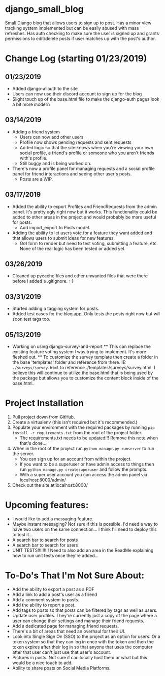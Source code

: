 # django_small_blog
Small Django blog that allows users to sign up to post. Has a minor view tracking system implemented but can be easily abused with mass refreshes. Has auth checking to make sure the user is signed up and grants permissions to edit/delete posts if user matches up with the post's author.

# Change Log (starting 01/23/2019)
## 01/23/2019
* Added django-allauth to the site
* Users can now use their discord account to sign up for the blog
* Slight touch up of the base.html file to make the django-auth pages look a bit more modern
## 03/14/2019
* Adding a friend system
    * Users can now add other users
    * Profile now shows pending requests and sent requests
    * Added logic so that the site knows when you're viewing your own social profile, a friend's profile or someone who you aren't friends with's profile.
    * Still buggy and is being worked on.
* There's now a profile panel for managing requests and a social profile panel for friend interactions and seeing other user's posts.
    * Posts are a WIP.
## 03/17/2019
* Added the ability to export Profiles and FriendRequests from the admin panel. It's pretty ugly right now but it works. This functionality could be added to other areas in the project and would probably be more useful for posts.
    * Add import_export to Posts model.
* Adding the ability to let users vote for a feature they want added and that allows users to submit ideas for new features.
    * Got form to render but need to test voting, submitting a feature, etc. None of the real logic has been tested or added yet.
## 03/26/2019
* Cleaned up pycache files and other unwanted files that were there before I added a .gitignore. :-)
## 03/31/2019
* Started adding a tagging system for posts.
* Added test cases for the blog app. Only tests the posts right now but will soon test tags too.
## 05/13/2019
* Working on using django-survey-and-report
** This can replace the existing feature voting system I was trying to implement. It's more fleshed out.
** To customize the survey template then create a folder in the base 'templates' folder and reference from there. IE: ```./surveys/survey.html``` to reference ./templates/surveys/survey.html. I believe this will continue to utilize the base.html that is being used by the package but allows you to customize the content block inside of the base.html.

# Project Installation
1. Pull project down from GitHub.
1. Create a virtualenv (this isn't required but it's recommended.)
1. Populate your environment with the required packages by running ```pip install -r requirements.txt``` from the root of the project folder.
    * The requirements.txt needs to be updated!!! Remove this note when that's done...
1. When in the root of the project run ```python manage.py runserver``` to run the server.
    * You can sign up for an account from within the project.
    * If you want to be a superuser or have admin access to things then run ```python manage.py createsuperuser``` and follow the prompts.
    * With a super user account you can access the admin panel via localhost:8000/admin/
1. Check out the site at localhost:8000/

# Upcoming features:
* I would like to add a messaging feature.
* Maybe instant messaging? Not sure if this is possible. I'd need a way to have two users on the same connection... I think I'll need to deploy this to test it...
* A search bar to search for posts
* A search bar to search for users
* UNIT TESTS!!!!!!!!! Need to also add an area in the ReadMe explaining how to run unit tests once they're added...

# To-Do's That I'm Not Sure About:
* Add the ability to export a post as a PDF
* Add a link to add a post's user as a friend
* Add a comment system to posts.
* Add the ability to report a post.
* Add tags to posts so that posts can be filtered by tags as well as users.
* Update user profiles. They're currently just a copy of the page where a user can change their settings and manage their friend requests.
* Add a dedicated page for managing friend requests.
* There's a bit of areas that need an overhaul for their UI.
* Look into Single Sign On (SSO) to the project as an option for users. Or a token system so that they can log in once with the token and then the token expires after their log in so that anyone that uses the computer after that user can't just use that user's account.
* Pictures in posts. Not sure if can locally host them or what but this would be a nice touch to add.
* Ability to share posts on Social Media Platforms.
